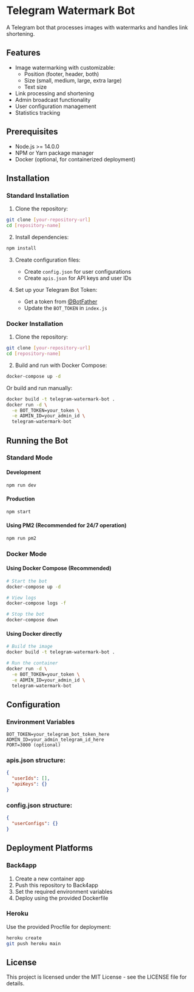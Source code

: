 # Telegram Watermark Bot

A Telegram bot that processes images with watermarks and handles link shortening.

## Features

- Image watermarking with customizable:
  - Position (footer, header, both)
  - Size (small, medium, large, extra large)
  - Text size
- Link processing and shortening
- Admin broadcast functionality
- User configuration management
- Statistics tracking

## Prerequisites

- Node.js >= 14.0.0
- NPM or Yarn package manager
- Docker (optional, for containerized deployment)

## Installation

### Standard Installation

1. Clone the repository:
```bash
git clone [your-repository-url]
cd [repository-name]
```

2. Install dependencies:
```bash
npm install
```

3. Create configuration files:
   - Create `config.json` for user configurations
   - Create `apis.json` for API keys and user IDs

4. Set up your Telegram Bot Token:
   - Get a token from [@BotFather](https://t.me/botfather)
   - Update the `BOT_TOKEN` in `index.js`

### Docker Installation

1. Clone the repository:
```bash
git clone [your-repository-url]
cd [repository-name]
```

2. Build and run with Docker Compose:
```bash
docker-compose up -d
```

Or build and run manually:
```bash
docker build -t telegram-watermark-bot .
docker run -d \
  -e BOT_TOKEN=your_token \
  -e ADMIN_ID=your_admin_id \
  telegram-watermark-bot
```

## Running the Bot

### Standard Mode

#### Development
```bash
npm run dev
```

#### Production
```bash
npm start
```

#### Using PM2 (Recommended for 24/7 operation)
```bash
npm run pm2
```

### Docker Mode

#### Using Docker Compose (Recommended)
```bash
# Start the bot
docker-compose up -d

# View logs
docker-compose logs -f

# Stop the bot
docker-compose down
```

#### Using Docker directly
```bash
# Build the image
docker build -t telegram-watermark-bot .

# Run the container
docker run -d \
  -e BOT_TOKEN=your_token \
  -e ADMIN_ID=your_admin_id \
  telegram-watermark-bot
```

## Configuration

### Environment Variables
```env
BOT_TOKEN=your_telegram_bot_token_here
ADMIN_ID=your_admin_telegram_id_here
PORT=3000 (optional)
```

### apis.json structure:
```json
{
  "userIds": [],
  "apiKeys": {}
}
```

### config.json structure:
```json
{
  "userConfigs": {}
}
```

## Deployment Platforms

### Back4app
1. Create a new container app
2. Push this repository to Back4app
3. Set the required environment variables
4. Deploy using the provided Dockerfile

### Heroku
Use the provided Procfile for deployment:
```bash
heroku create
git push heroku main
```

## License

This project is licensed under the MIT License - see the LICENSE file for details.
